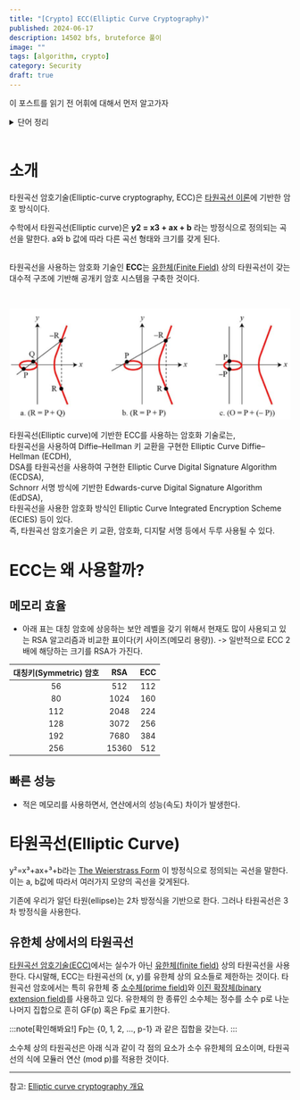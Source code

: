 ```yaml
---
title: "[Crypto] ECC(Elliptic Curve Cryptography)"
published: 2024-06-17
description: 14502 bfs, bruteforce 풀이
image: ""
tags: [algorithm, crypto]
category: Security
draft: true
---
```


이 포스트를 읽기 전 어휘에 대해서 먼저 알고가자

<details>
<summary>단어 정리</summary>

<!-- summary 아래 한칸 공백 두어야함 -->
* [타원곡선(Elliptic curve)](http://kowon.dongseo.ac.kr/~lbg/web_lecture/it/lec5/lec5.htm)
  * 실수 위에서의 타원곡선은 a와 b가 고정된 실수일 경우에 방정식 y2=x3+ax+b 을 만족하는 (x, y)점들의  집합을 의미
* [디지털 서명](https://ko.wikipedia.org/wiki/디지털서명)
  * 네트워크에서 송신자의 신원을 증명하는 방법
* [암호화](https://ko.wikipedia.org/wiki/암호화)
  * 특별한 지식을 소유한 사람들을 제외하고는 누구든지 읽어볼 수 없도록 알고리즘을 이용하여 정보(평문을 가리킴)를 전달하는 과정
* [암호기술](https://seed.kisa.or.kr/kisa/intro/EgovDefinition.do)
  * 암호기술은 중요한 정보를 읽기 어려운 값으로 변환하여 제 3자가 볼 수 없도록 하는 기술입니다. 암호기술의 안전성은 수학적인 원리에 기반하며, 보안에 있어서 중요한 정보를 직접적으로 보호하는 원천기술
* [암호학에서의 키(KEY)](https://www.cloudflare.com/ko-kr/learning/ssl/what-is-a-cryptographic-key/)
  * 암호 알고리즘과 함께 사용되는 키로 기밀성이 유지되어야 하는 모든 암호키(대칭키, 개인키 등)와 보안매개변수(씨드, 초기값 등)
* [Diffie–Hellman(디피-헬먼)](https://velog.io/@jungbumwoo/%EB%94%94%ED%94%BC-%ED%97%AC%EB%A8%BC-DH-key-Diffie-Hellman-protocol-%EC%9D%B4%EB%9E%80)
  * Diffie-Hellman protocol, DH protocol 은 공개 키를 분배 하는 방안
* [DSA(또는 DSS:Digital Signature Standard)](https://sidneywl2018.tistory.com/52)
  *  미국 정부에의해 공식적으로 승인된 전자서명 기법이다. 가장 대중화 되어있고 이 알고리즘을 Digital Signature Algorithm(DSA) 이라고 부른다.
* [공개키 암호화 알고리즘](https://www.veritas.com/ko/kr/information-center/rsa-encryption)
  * 발신자와 수신자가 서로 다른 키를 사용하여 데이터를 암호화하고 복호화하는 비대칭 알고리즘
*  [RSA 암호화](https://www.veritas.com/ko/kr/information-center/rsa-encryption)
   * RSA는 가장 대표적으로 사용되는 공개 키 알고리즘

</details>

<br>

# 소개

타원곡선 암호기술(Elliptic-curve cryptography, ECC)은 [타원곡선 이론](https://ko.wikipedia.org/wiki/타원곡선)에 기반한 암호 방식이다.

수학에서 타원곡선(Elliptic curve)은 **y2 = x3 + ax + b** 라는 방정식으로 정의되는 곡선을 말한다.
a와 b 값에 따라 다른 곡선 형태와 크기를 갖게 된다. <br> <br>

타원곡선을 사용하는 암호화 기술인 **ECC**는 [유한체(Finite Field)](https://en.wikipedia.org/wiki/Finite_field) 상의 타원곡선이 갖는 대수적 구조에 기반해 공개키 암호 시스템을 구축한 것이다.

<br>



<!-- <img src="./Elliptic-curve_example.png" alt="Elliptic-curve"></img>-->
![타원곡선](./Elliptic-curve_example.png)

타원곡선(Elliptic curve)에 기반한 ECC를 사용하는 암호화 기술로는,<br>
타원곡선을 사용하여 Diffie–Hellman 키 교환을 구현한 Elliptic Curve Diffie–Hellman (ECDH), <br>
DSA를 타원곡선을 사용하여 구현한 Elliptic Curve Digital Signature Algorithm (ECDSA), <br>
Schnorr 서명 방식에 기반한 Edwards-curve Digital Signature Algorithm (EdDSA), <br>
타원곡선을 사용한 암호화 방식인 Elliptic Curve Integrated Encryption Scheme (ECIES) 등이 있다. <br>
즉, 타원곡선 암호기술은 키 교환, 암호화, 디지탈 서명 등에서 두루 사용될 수 있다.


# ECC는 왜 사용할까? 

## **메모리 효율**
  * 아래 표는 대칭 암호에 상응하는 보안 레벨을 갖기 위해서 현재도 많이 사용되고 있는 RSA 알고리즘과 비교한 표이다(키 사이즈(메모리 용량)).  -> 일반적으로 ECC 2배에 해당하는 크기를 RSA가 가진다.

| 대칭키(Symmetric) 암호 | 	RSA  | 	ECC |
|:-----------------:|:-----:|:----:|
|        56         | 	512  | 	112 |
|        80         | 	1024 | 	160 |
|        112        | 2048  | 224  |
|        128        | 3072  | 256  |
|        192        | 7680  | 384  |
|        256        | 15360 | 512  |

## **빠른 성능**
  * 적은 메모리를 사용하면서, 연산에서의 성능(속도) 차이가 발생한다.


# 타원곡선(Elliptic Curve)
y²=x³+ax+³+b라는 [The Weierstrass Form](https://crypto.stanford.edu/pbc/notes/elliptic/weier.html) 이 방정식으로 정의되는 곡선을 말한다.
이는 a, b값에 따라서 여러가지 모양의 곡선을 갖게된다.

기존에 우리가 알던 타원(ellipse)는 2차 방정식을 기반으로 한다. 그러나 타원곡선은 3차 방정식을 사용한다.

## 유한체 상에서의 타원곡선
[타원곡선 암호기술(ECC)](#소개)에서는 실수가 아닌 [유한체(finite field)](#유한체) 상의 타원곡선을 사용한다.
다시말해, ECC는 타원곡선의 (x, y)를 유한체 상의 요소들로 제한하는 것이다.
타원곡선 암호에서는 특히 유한체 중 [소수체(prime field)](https://velog.io/@wansook0316/Finite-Field)와 [이진 확장체(binary extension field)]()를 사용하고 있다.
유한체의 한 종류인 소수체는 정수를 소수 p로 나눈 나머지 집합으로 흔히 GF(p) 혹은 Fp로 표기한다.

:::note[확인해봐요!]
Fp는 {0, 1, 2, ..., p-1} 과 같은 집합을 갖는다.
:::

소수체 상의 타원곡선은 아래 식과 같이 각 점의 요소가 소수 유한체의 요소이며,
타원곡선의 식에 모듈러 연산 (mod p)를 적용한 것이다.

----------------
<!--
ECC는 크게 Prime Curve 혹은 Binary Curve 상에서 정의될 수 있는데, 위에서 설명한 소수체 상에서 정의되는 것을 Prime Curve라 하고, GF(2m) 으로 표현되는 이진 확장 유한체 상에서 정의되는 것을 Binary Curve라 한다.

실수의 타원곡선이 연속적이고 무한한 범위를 갖는 반면, ECC에서 사용하는 타원곡선은 소수체(GF(p)) 혹은 이진 확장 유한체(GF(2m))를 사용하여 점들이 유한하면서 불연속적인 정수값을 갖게 된다. Prime Curve를 사용하는 ECC에서 타원곡선은 E: y2 = x3 + ax + b (mod p) 와 같이 정의된다. 예를 들어, p = 71 인 유한체(F71) 상에서 타원곡선 E: y2 = x3 + 7을 사용한다면, x = 11 일 때, y2 = 113 + 7 (mod 71) = 1338 mod 71 = 60 이 된다. 이때, y2 = 60 (mod 71)을 구하기 위해, 1부터 70까지 순차적으로 y에 대입(전수조사)해 보면, y가 29와 42일 때 60이 나오는 것을 알 수 있다. 아래 그림은 타원곡선 y2 = x3 + 7을 사용할 때, 소수 p가 71인 유한체에서 사용되는 전체 포인트들을 표시한 것이다. 여기서 Fp 상의 타원곡선은 실수에서와 마찬가지로 아벨군의 조건들을 만족한다.

유한체 상의 타원곡선은 연산에서 항상 모듈러 연산(mod p)을 적용하기 때문에, x, y 값이 p-1 보다 크면 모듈러 연산을 통해 나머지 값을 구하게 된다. 또한, 연산에서 음수값이 나오면, 이는 다시 해당 음수값에 상응하는 양수값으로 변환하여 사용한다. 이러한 모듈러 연산으로 인해, 유한체 상의 타원곡선은 x축에 대칭인 -y 값을 갖지 않고, 양수로 변환된 값을 갖는다. 즉, 그래프 상에서 y는 모두 양수이고 중간 지점의 y값을 기준으로 대칭인 모양을 갖는다


## 타원곡선 이산 로그 문제
이산 로그 문제(DLP)는 이산 거듭 제곱의 역으로, ga (mod p) ≡ b 에서 g와 b가 주어졌을 때 a를 구하는 문제이다. ga (mod p)를 계산하는 이산 거듭 제곱은 쉽지만, g와 b만 주어졌을 때 a를 구하기는 매우 어렵다는 점에서 이산 로그 문제는 일방향 함수로 사용된다.

타원곡선 이산 로그 문제(Elliptic Curve Discrete Logarithm Problem, ECDLP)는 타원곡선에서의 이산 로그 문제를 일컫는 것으로, nP = X에서 P와 X를 알고 있을 때 n을 구하는 문제이다. 타원곡선의 스칼라 곱셈에 의해 nP를 빠르게 계산할 수 있지만, 반대로 n을 찾아내는 것은 매우 어렵다는 점에서 ECDLP는 DLP와 같이 일방향 함수로 사용된다. ECDLP는 이산 로그 문제를 타원곡선에 적용한 것으로 통상적으로 포인트 나눗셈 문제라고 부르지 않고 기존 암호시스템의 관습에 따라 타원곡선 이산 로그 문제라고 부른다.

타원곡선에서 스칼라 곱셈은 Double-and-Add 방법과 같은 알고리즘을 사용하여 빠르게 계산될 수 있다. Double-and-Add 방법은 nP에서 n을 이진수로 변환하고, 각 비트를 체크하면서 포인트 더블링과 포인트 덧셈을 하면서 nP 값을 빠르게 계산하는 방법이다.
-->
참고: [Elliptic curve cryptography 개요](http://cryptostudy.xyz/crypto/article/3-ECC-%ED%83%80%EC%9B%90%EA%B3%A1%EC%84%A0%EC%95%94%ED%98%B8)
